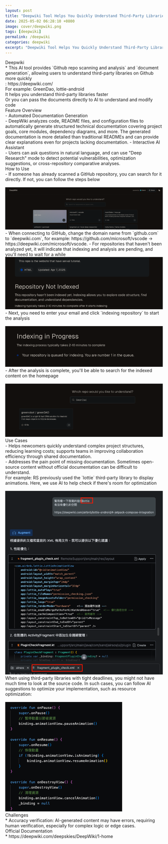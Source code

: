 ```yaml
---
layout: post
title: "Deepwiki Tool Helps You Quickly Understand Third-Party Libraries"
date: 2025-05-02 06:28:10 +0800
image: cover/deepwiki.png
tags: [deepwiki]
permalink: /deepwiki
categories: deepwiki
excerpt: "Deepwiki Tool Helps You Quickly Understand Third-Party Libraries"
---
```


<div class="c-border-main-title-2">Deepwiki</div>
* This AI tool provides `Github repo scanning and analysis` and `document generation`, allowing users to understand third-party libraries on Github more quickly<br>
: https://deepwiki.com/<br>
 For example: GreenDao, lottie-android<br>
 It helps you understand third-party libraries faster<br>
 Or you can pass the documents directly to AI to understand and modify code<br>

<div class="c-border-main-title-2">Feature Overview</div>
- Automated Documentation Generation<br>
      - DeepWiki analyzes code, README files, and configuration files to automatically generate structured technical documentation covering project goals, core modules, dependency diagrams, and more. The generated documentation is more detailed than traditional READMEs and can provide clear explanations even for projects lacking documentation.
  - Interactive AI Assistant<br>
      - Users can ask questions in natural language, and can use "Deep Research" mode to detect potential vulnerabilities, optimization suggestions, or cross-repository comparative analyses.

<div class="c-border-main-title-2">How to Use</div>
  - If someone has already scanned a GitHub repository, you can search for it directly. If not, you can follow the steps below<br>
    <br><img src="/images/cursor/056.png" alt="flutter"><br>
  - When connecting to GitHub, change the domain name from `github.com` to `deepwiki.com`, for example:
https://github.com/microsoft/vscode → https://deepwiki.com/microsoft/vscode.
  - For repositories that haven't been analyzed yet, it will indicate that indexing and analysis are pending, and you'll need to wait for a while
    <br><img src="/images/cursor/057.png" alt="flutter"><br>
  - Next, you need to enter your email and click `indexing repository` to start the analysis<br>
    <br><img src="/images/cursor/058.png" alt="flutter"><br>
  - After the analysis is complete, you'll be able to search for the indexed content on the homepage<br>
    <br><img src="/images/cursor/059.png" alt="flutter"><br>

<div class="c-border-main-title-2">Use Cases</div>
  - Helps newcomers quickly understand complex project structures, reducing learning costs; supports teams in improving collaboration efficiency through shared documentation.<br>
  - Addresses the pain point of missing documentation. Sometimes open-source content without official documentation can be difficult to understand.<br>
  For example: RS previously used the `lottie` third-party library to display animations. Here, we use AI to help check if there's room for optimization<br>
  <br><img src="/images/cursor/060.png" alt="flutter"><br>
  When using third-party libraries with tight deadlines, you might not have much time to look at the source code. In such cases, you can follow AI suggestions to optimize your implementation, such as resource optimization:<br>
  <br><img src="/images/cursor/061.png" alt="flutter"><br>

<div class="c-border-main-title-2">Challenges</div>
* Accuracy verification: AI-generated content may have errors, requiring human verification, especially for complex logic or edge cases.

<div class="c-border-main-title-2">Official Documentation</div>
* https://deepwiki.com/deepskies/DeepWiki/1-home 